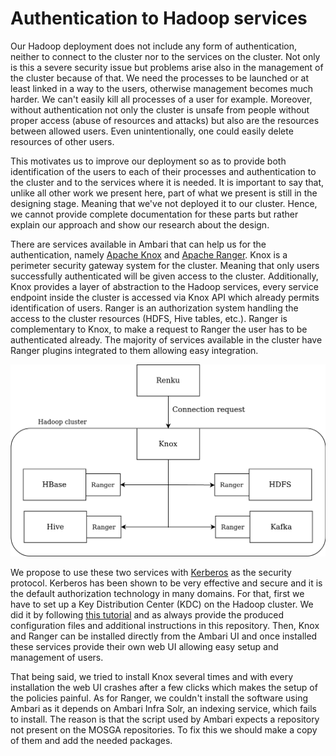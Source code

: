 # Authentication to Hadoop services

Our Hadoop deployment does not include any form of authentication, neither to connect to the cluster nor to the services on the cluster.  Not only is this a severe security issue but problems arise also in the management of the cluster because of that. We need the processes to be launched or at least linked in a way to the users, otherwise management becomes much harder. We can't easily kill all processes of a user for example. Moreover, without authentication not only the cluster is unsafe from people without proper access (abuse of resources and attacks) but also are the resources between allowed users. Even unintentionally, one could easily delete resources of other users.

This motivates us to improve our deployment so as to provide both identification of the users to each of their processes and authentication to the cluster and to the services where it is needed. It is important to say that, unlike all other work we present here, part of what we present is still in the designing stage. Meaning that we\'ve not deployed it to our cluster. Hence, we cannot provide complete documentation for these parts but rather explain our approach and show our research about the design.

There are services available in Ambari that can help us for the
authentication, namely [Apache Knox](https://www.cloudera.com/products/open-source/apache-hadoop/apache-knox.html)
and [Apache Ranger](https://www.cloudera.com/products/open-source/apache-hadoop/apache-ranger.html).  Knox is a perimeter security gateway system for the cluster. Meaning that only users successfully authenticated will be given access to the cluster. Additionally, Knox provides a layer of abstraction to the Hadoop services, every service endpoint inside the cluster is accessed via Knox API which already permits identification of users. Ranger is an authorization system handling the access to the cluster resources (HDFS, Hive tables, etc.). Ranger is complementary to Knox, to make a request to Ranger the user has to be authenticated already. The majority of services available in the cluster have Ranger plugins integrated to them allowing easy integration.

![](Knox-Ranger-diagram.png)


We propose to use these two services with [Kerberos](https://stealthbits.com/blog/what-is-kerberos/) as the security protocol. Kerberos has been shown to be very effective and secure and it is the default authorization technology in many domains.  For that, first we have to set up a Key Distribution Center (KDC) on the Hadoop cluster. We did it by following [this tutorial](https://godatadriven.com/blog/kerberos-basics-and-installing-a-kdc/) and as always provide the produced configuration files and additional instructions in this repository.  Then, Knox and Ranger can be installed directly from the Ambari UI and once installed these services provide their own web UI allowing easy setup and management of users.

That being said, we tried to install Knox several times and with every installation the web UI crashes after a few clicks which makes the setup of the policies painful. As for Ranger, we couldn't install the software using Ambari as it depends on Ambari Infra Solr, an indexing service, which fails to install. The reason is that the script used by Ambari expects a repository not present on the MOSGA repositories. To fix this we should make a copy of them and add the needed packages.

